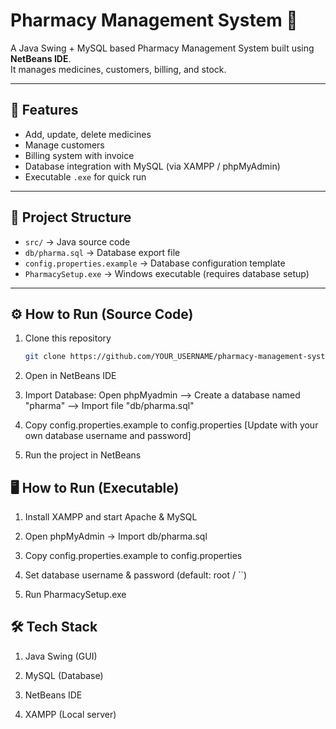 # Pharmacy Management System 💊

A Java Swing + MySQL based Pharmacy Management System built using **NetBeans IDE**.  
It manages medicines, customers, billing, and stock.  

---

## 🚀 Features
- Add, update, delete medicines
- Manage customers
- Billing system with invoice
- Database integration with MySQL (via XAMPP / phpMyAdmin)
- Executable `.exe` for quick run

---

## 📂 Project Structure
- `src/` → Java source code
- `db/pharma.sql` → Database export file
- `config.properties.example` → Database configuration template
- `PharmacySetup.exe` → Windows executable (requires database setup)

---

## ⚙️ How to Run (Source Code)
1. Clone this repository  
   ```bash
   git clone https://github.com/YOUR_USERNAME/pharmacy-management-system.git

2. Open in NetBeans IDE

3. Import Database: Open phpMyadmin --> Create a database named "pharma" --> Import file "db/pharma.sql"


4. Copy config.properties.example to config.properties [Update with your own database username and password]

5. Run the project in NetBeans

## 🖥️ How to Run (Executable)

1. Install XAMPP and start Apache & MySQL

2. Open phpMyAdmin → Import db/pharma.sql

3. Copy config.properties.example to config.properties

4. Set database username & password (default: root / ``)

5. Run PharmacySetup.exe


## 🛠️ Tech Stack

1. Java Swing (GUI)

2. MySQL (Database)

3. NetBeans IDE

4. XAMPP (Local server)